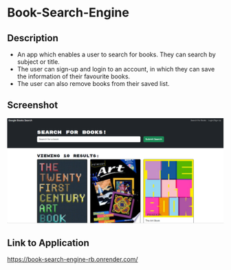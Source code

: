 # Book-Search-Engine
## Description
- An app which enables a user to search for books. They can search by subject or title.
- The user can sign-up and login to an account, in which they can save the information of their favourite books.
- The user can also remove books from their saved list. 

## Screenshot
![alt text](client/public/book-search-screenshot.png)
## Link to Application
https://book-search-engine-rb.onrender.com/